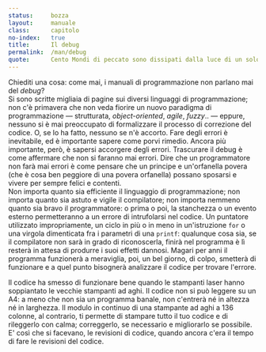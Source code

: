 ```yaml
---
status:     bozza
layout:     manuale
class:      capitolo
no-index:   true
title:      Il debug
permalink:  /man/debug
quote:      Cento Mondi di peccato sono dissipati dalla luce di un solo ticket
---
```




Chiediti una cosa: come mai, i manuali di programmazione non parlano mai del *debug*?  
Si sono scritte migliaia di pagine sui diversi linguaggi di programmazione; non c\'è primavera che non veda fiorire un nuovo paradigma di programmazione &mdash; strutturata, *object-oriented*, *agile*, *fuzzy*.. &mdash; eppure, nessuno si è mai preoccupato di formalizzare il processo di correzione del codice.
O, se lo ha fatto, nessuno se n\'è accorto.
Fare degli errori è inevitabile, ed è importante sapere come porvi rimedio.
Ancora più importante, però, è sapersi accorgere degli errori.
Trascurare il debug è come affermare che non si faranno mai errori.
Dire che un programmatore non farà mai errori è come pensare che un principe e un\'orfanella povera (che è cosa ben peggiore di una povera orfanella) possano sposarsi e vivere per sempre felici e contenti.  
Non importa quanto sia efficiente il linguaggio di programmazione; non importa quanto sia astuto e vigile il compilatore; non importa nemmeno quanto sia bravo il programmatore: o prima o poi, la stanchezza o un evento esterno permetteranno a un errore di intrufolarsi nel codice.
Un puntatore utilizzato impropriamente, un ciclo in più o in meno in un\'istruzione `for` o una virgola dimenticata fra i parametri di una `printf`: qualunque cosa sia, se il compilatore non sarà in grado di riconoscerla, finirà nel programma è lì resterà in attesa di produrre i suoi effetti dannosi.
Magari per anni il programma funzionerà a meraviglia, poi, un bel giorno, di colpo, smetterà di funzionare e a quel punto bisognerà analizzare il codice per trovare l\'errore.

Il codice ha smesso di funzionare bene quando le stampanti laser hanno soppiantato le vecchie stampanti ad aghi.
Il codice non si può leggere su un A4: a meno che non sia un programma banale, non c\'entrerà né in altezza né in larghezza.
Il modulo in continuo di una stampante ad aghi a 136 colonne, al contrario, ti permette di stampare tutto il tuo codice e di rileggerlo con calma; correggerlo, se necessario e migliorarlo se possibile.
E\' così che si facevano, le revisioni di codice, quando ancora c\'era il tempo di fare le revisioni del codice.

<!--
Così come l\'Ikebarba inizia nel negozio, il debug comincia nel momento in cui si scrive il codice.
Il modo migliore per evitare che il codice contenga degli errori è scrivere del buon codice.

Gli errori possono essere di due tipi: gli errori che si manifestano durante la fase di compilazione e gli errori che si manifestano durante l'esecuzione del programma.

Errori di compilazione
----------------------

Quando si compila del codice non corretto, si possono ottenere o degli
errori o degli avvisi, o *warning*.

Gli errori sono causati da costrutti incorretti, che bloccano la
compilazione e impediscono la creazione del programma.

I *warning*, al contrario, sono causati da anomalie che non bloccano la
compilazione e consentono la generazione dell'eseguibile.

In questo, i *warning* sono più dannosi degli errori, perché possono
essere degli errori potenziali, ma possono venir trascurati.

Se compilassi questo codice, otterresti un avviso perché la variabile
*buffer* non è utilizzata:

> int main() {

> char \*str = \"byte occupati inutilmente: \";

> double buffer\[8000\];

> cout \<\< str \<\< (sizeof(double)\*8000) \<\< endl;

> return 0;

> }

Il fatto che *buffer* non sia utilizzata, in sé, non causa alcun
problema al codice, ma oltre ad essere una sciatteria, causa un'inutile
occupazione della memoria e può dare luogo a errori, quindi l'avviso non
deve essere ignorato.

Nessun avviso deve essere ignorato.

## Errori di esecuzione

Solo un programma formalmente ineccepibile può dare luogo ad errori di
esecuzione. Se non fosse formalmente ineccepibile, infatti, non sarebbe
stato compilato e non potrebbe essere eseguito.

Gli errori di esecuzione sono tanto più pericolosi quanto più i loro
effetti sono lievi.

Un errore che causi il blocco del sistema non passerà mai inosservato.

Di contro, un leggero errore di calcolo potrebbe passare inosservato e
quindi causare grandi problemi.

Gli errori di esecuzione possono essere di due tipi: quelli che si
manifestano in maniera deterministica e quelli che si manifestano in
maniera casuale.

-->
<!--

Se non lo si è fatto finora, spiegare che gli esempii del testo sono studiati per essere progressivamente migliorati, per dimostrare come la scrittura di codice sia un'attività in continua evoluzione.

B. Croce -- Breviario di estetica -- Laterza, Bari 1928 -- p.12

Un sistema è una casa che, subito dopo costruita e adornata, ha bisogno (soggetta com'è all'azione corroditrice degli elementi) di un lavorio più o meno energico, ma assiduo, di manutenzione, e che a un certo momento non giova più restaurare e puntellare, e bisogna gettare a terra e ricostruire dalle fondamenta. Ma con siffatta differenza capitale: che, nell'opera del pensiero, la casa perpetuamente nuova e sostenuta perpetuamente dall'antica, la quale, quasi per opera magica, perdura in essa.

riprendere, se utile, gli esempii del ciclo for per illustrare i diversi tipi di errore che ne possono derivare

-->
